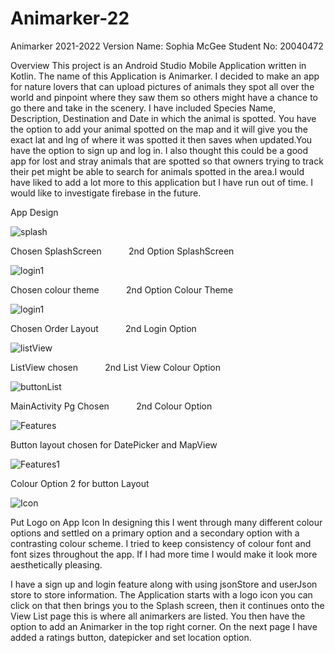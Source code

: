 # Animarker-22
Animarker 2021-2022 Version
Name: Sophia McGee
Student No: 20040472

Overview 
This project is an Android Studio Mobile Application written in Kotlin. The name of this Application is Animarker.
I decided to make an app for nature lovers that can upload pictures of animals they spot all over the world and pinpoint where they saw them so others might have a chance to go there and take in the scenery. I have included Species Name, Description, Destination and Date in which the animal is spotted. You have the option to add your animal spotted on the map and it will give you the exact lat and lng of where it was spotted it then saves when updated.You have the option to sign up and log in. I also thought this could be a good app for lost and stray animals that are spotted so that owners trying to track their pet might be able to search for animals spotted in the area.I would have liked to add a lot more to this application but I have run out of time. I would like to investigate firebase in the future. 


App Design

![splash](https://user-images.githubusercontent.com/83893260/198859894-d9665e13-795c-4d42-9ad0-4389f850a596.png)

Chosen SplashScreen &nbsp; &nbsp; &nbsp; &nbsp; &nbsp;  2nd Option SplashScreen

![login1](https://user-images.githubusercontent.com/83893260/198859903-7dbb5ccc-7d8f-4984-978a-b063ab5d3855.png)

Chosen colour theme   &nbsp; &nbsp; &nbsp; &nbsp; &nbsp; 2nd Option Colour Theme

![login1](https://user-images.githubusercontent.com/83893260/198859906-039641af-ff73-4710-a100-cf18467b7aac.png)

Chosen Order Layout   &nbsp; &nbsp; &nbsp; &nbsp; &nbsp;  2nd Login Option

![listView](https://user-images.githubusercontent.com/83893260/198859908-b32b94e8-4520-4a21-b88e-74c9eb13f2a5.png)

ListView chosen     &nbsp; &nbsp; &nbsp; &nbsp; &nbsp;   2nd List View Colour Option

![buttonList](https://user-images.githubusercontent.com/83893260/198859914-6e299526-b6ec-4dbc-b51d-dcfeed6bad8f.png)

MainActivity Pg Chosen  &nbsp; &nbsp; &nbsp; &nbsp; &nbsp; 2nd Colour Option

![Features](https://user-images.githubusercontent.com/83893260/198859928-66ecda58-ab67-4515-aa82-c59611f420f0.png)

Button layout chosen for DatePicker and MapView 

![Features1](https://user-images.githubusercontent.com/83893260/198859925-195e5c93-4329-4d60-b81c-670bd7455507.png)

Colour Option 2 for button Layout

![Icon](https://user-images.githubusercontent.com/83893260/198859918-6d7ff89c-f228-45c7-9cee-303993156624.png)

Put Logo on App Icon
In designing this I went through many different colour options and settled on a primary option and a secondary option 
with a contrasting colour scheme. I tried to keep consistency of colour font and font sizes throughout the app. If I had 
more time I would make it look more aesthetically pleasing.

I have a sign up and login feature along with using jsonStore and userJson store to store information. 
The Application starts with a logo icon you can click on that then brings you to the Splash screen, then 
it continues onto the View List page this is where all animarkers are listed. You then have the option to 
add an Animarker in the top right corner.  On the next page I have added a ratings button, datepicker and set location option.



